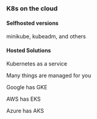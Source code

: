 ### K8s on the cloud

#### Selfhosted versions

minikube, kubeadm, and others

#### Hosted Solutions

Kubernetes as a service

Many things are managed for you

Google has GKE

AWS has EKS

Azure has AKS

